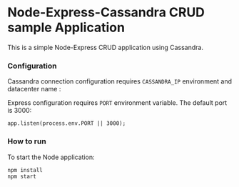 # Node-Express-Cassandra CRUD sample Application

This is a simple Node-Express CRUD application using Cassandra.

### Configuration

Cassandra connection configuration requires `CASSANDRA_IP` environment and datacenter name :


Express configuration requires `PORT` environment variable. The default port is 3000: 	

	app.listen(process.env.PORT || 3000);

### How to run

To start the Node application:

	npm install
	npm start

